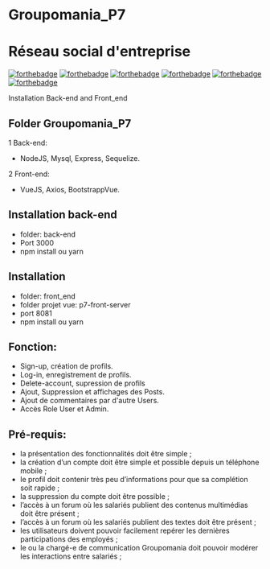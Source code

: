 # Groupomania_P7

# Réseau social d'entreprise


[![forthebadge](https://img.shields.io/badge/Node.js-43853D?style=for-the-badge&logo=node.js&logoColor=white)](https://forthebadge.com)
[![forthebadge](https://img.shields.io/badge/JavaScript-323330?style=for-the-badge&logo=javascript&logoColor=F7DF1E)](https://forthebadge.com)
[![forthebadge](https://img.shields.io/badge/Express.js-000000?style=for-the-badge&logo=express&logoColor=white)](https://forthebadge.com)
[![forthebadge](https://img.shields.io/badge/Vue.js-35495E?style=for-the-badge&logo=vue.js&logoColor=4FC08D)](https://forthebadge.com)
[![forthebadge](https://img.shields.io/badge/Bootstrap-563D7C?style=for-the-badge&logo=bootstrap&logoColor=white)](https://forthebadge.com)
[![forthebadge](https://img.shields.io/badge/MySQL-00000F?style=for-the-badge&logo=mysql&logoColor=white)](https://forthebadge.com)


 Installation Back-end and Front_end 

## Folder Groupomania_P7

1 Back-end:
- NodeJS, Mysql, Express, Sequelize.

2 Front-end:
- VueJS, Axios, BootstrappVue.

## Installation back-end
-  folder: back-end 
-  Port 3000
-  npm install ou yarn

## Installation 
-  folder: front_end
-  folder projet vue: p7-front-server
- port 8081
-  npm install ou yarn

## Fonction:
- Sign-up, création de profils.
- Log-in, enregistrement de profils.
- Delete-account, supression de profils
- Ajout, Suppression et affichages des Posts.
- Ajout de commentaires par d'autre Users.
- Accès Role User et Admin.

## Pré-requis:
- la présentation des fonctionnalités doit être simple ;
- la création d’un compte doit être simple et possible depuis un téléphone mobile ;
- le profil doit contenir très peu d’informations pour que sa complétion soit rapide ;
- la suppression du compte doit être possible ;
- l’accès à un forum où les salariés publient des contenus multimédias doit être présent ;
- l’accès à un forum où les salariés publient des textes doit être présent ;
- les utilisateurs doivent pouvoir facilement repérer les dernières participations des employés ;
- le ou la chargé-e de communication Groupomania doit pouvoir modérer les interactions entre
salariés ;
